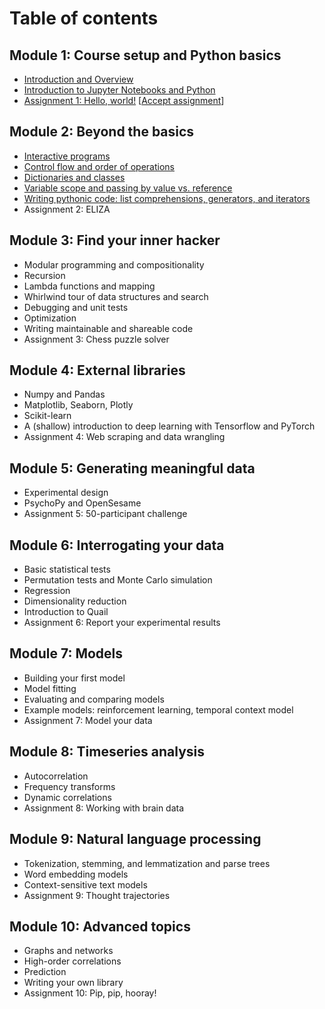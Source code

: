# Table of contents

## Module 1: Course setup and Python basics

- [Introduction and Overview](https://colab.research.google.com/github/ContextLab/cs-for-psych/blob/master/slides/module_1/introduction_and_overview.ipynb)
- [Introduction to Jupyter Notebooks and Python](https://colab.research.google.com/github/ContextLab/cs-for-psych/blob/master/slides/module_1/intro_to_python.ipynb)
- [Assignment 1: Hello, world!](https://github.com/ContextLab/psyc32-hello-world) [[Accept assignment](https://classroom.github.com/a/rw4gMFGJ)]

## Module 2: Beyond the basics
- [Interactive programs](https://colab.research.google.com/github/ContextLab/cs-for-psych/blob/master/slides/module_2/interactive_programming.ipynb)
- [Control flow and order of operations](https://colab.research.google.com/github/ContextLab/cs-for-psych/blob/master/slides/module_2/control_flow_and_ooo.ipynb)
- [Dictionaries and classes](https://colab.research.google.com/github/ContextLab/cs-for-psych/blob/master/slides/module_2/dictionaries_and_classes.ipynb)
- [Variable scope and passing by value vs. reference](https://colab.research.google.com/github/ContextLab/cs-for-psych/blob/master/slides/module_2/scope_and_passing_by_value_vs_reference.ipynb)
- [Writing pythonic code: list comprehensions, generators, and iterators](https://colab.research.google.com/github/ContextLab/cs-for-psych/blob/master/slides/module_2/pythonic_code.ipynb)
- Assignment 2: ELIZA

## Module 3: Find your inner hacker
- Modular programming and compositionality
- Recursion
- Lambda functions and mapping
- Whirlwind tour of data structures and search
- Debugging and unit tests
- Optimization
- Writing maintainable and shareable code
- Assignment 3: Chess puzzle solver

## Module 4: External libraries
- Numpy and Pandas
- Matplotlib, Seaborn, Plotly
- Scikit-learn
- A (shallow) introduction to deep learning with Tensorflow and PyTorch
- Assignment 4: Web scraping and data wrangling

## Module 5: Generating meaningful data
- Experimental design
- PsychoPy and OpenSesame
- Assignment 5: 50-participant challenge

## Module 6: Interrogating your data
- Basic statistical tests
- Permutation tests and Monte Carlo simulation
- Regression
- Dimensionality reduction
- Introduction to Quail
- Assignment 6: Report your experimental results

## Module 7: Models
- Building your first model
- Model fitting
- Evaluating and comparing models
- Example models: reinforcement learning, temporal context model
- Assignment 7: Model your data

## Module 8: Timeseries analysis
- Autocorrelation
- Frequency transforms
- Dynamic correlations
- Assignment 8: Working with brain data

## Module 9: Natural language processing
- Tokenization, stemming, and lemmatization and parse trees
- Word embedding models
- Context-sensitive text models
- Assignment 9: Thought trajectories

## Module 10: Advanced topics
- Graphs and networks
- High-order correlations
- Prediction
- Writing your own library
- Assignment 10: Pip, pip, hooray!
